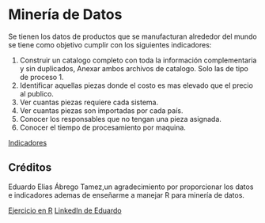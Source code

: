 # Minería de Datos

Se tienen los datos de productos que se manufacturan alrededor del mundo se tiene como objetivo cumplir con los siguientes indicadores:

1. Construir un catalogo completo con toda la información complementaria y sin duplicados, Anexar ambos archivos de catalogo. Solo las de tipo de proceso 1.
2. Identificar aquellas piezas donde el costo es mas elevado que el precio al publico.
3. Ver cuantas piezas requiere cada sistema.
4. Ver cuantas piezas son importadas por cada país.
5. Conocer los responsables que no tengan una pieza asignada.
6. Conocer el tiempo de procesamiento por maquina.

[Indicadores](./Main.ipynb)

## Créditos

Eduardo Elias Ábrego Tamez,un agradecimiento por proporcionar los datos e indicadores ademas de enseñarme a manejar R para minería de datos.

[Ejercicio en R](./Ejercicio_R_1867626%201.R)
[LinkedIn de Eduardo](https://www.linkedin.com/in/eduardo-elías-abrego-tamez-65903414a/?originalSubdomain=mx)
